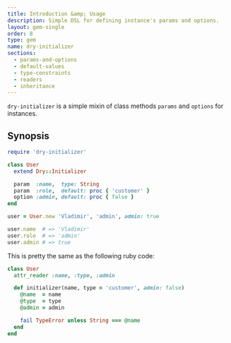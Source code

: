 ```yaml
---
title: Introduction &amp; Usage
description: Simple DSL for defining instance's params and options.
layout: gem-single
order: 8
type: gem
name: dry-initializer
sections:
  - params-and-options
  - default-values
  - type-constraints
  - readers
  - inheritance
---
```


`dry-initializer` is a simple mixin of class methods `params` and `options` for instances.

## Synopsis

```ruby
require 'dry-initializer'

class User
  extend Dry::Initializer

  param  :name,  type: String
  param  :role,  default: proc { 'customer' }
  option :admin, default: proc { false }
end

user = User.new 'Vladimir', 'admin', admin: true

user.name  # => 'Vladimir'
user.role  # => 'admin'
user.admin # => true
```

This is pretty the same as the following ruby code:

```ruby
class User
  attr_reader :name, :type, :admin

  def initializer(name, type = 'customer', admin: false)
    @name  = name
    @type  = type
    @admin = admin

    fail TypeError unless String === @name
  end
end
```

